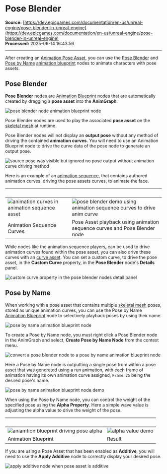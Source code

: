 # Pose Blender

**Source:** [https://dev.epicgames.com/documentation/en-us/unreal-engine/pose-blender-in-unreal-engine](https://dev.epicgames.com/documentation/en-us/unreal-engine/pose-blender-in-unreal-engine)  
**Processed:** 2025-06-14 16:43:56

---

After creating an [Animation Pose Asset](/documentation/en-us/unreal-engine/animation-pose-assets-in-unreal-engine), you can use the [Pose Blender](/documentation/en-us/unreal-engine/pose-blender-in-unreal-engine#poseblender) and [Pose by Name](/documentation/en-us/unreal-engine/pose-blender-in-unreal-engine#posebyname) [animation blueprint](/documentation/en-us/unreal-engine/animation-blueprints-in-unreal-engine) nodes to animate characters with pose assets.

## Pose Blender

**Pose Blender** nodes are [Animation Blueprint](/documentation/en-us/unreal-engine/animation-blueprints-in-unreal-engine) nodes that are automatically created by dragging a **pose asset** into the **AnimGraph**.

![pose blender node animation blueprint node](https://d1iv7db44yhgxn.cloudfront.net/documentation/images/dec5e365-046c-4756-aaef-3fb1339bd824/posenode.png)

Pose Blender nodes are used to play the associated **pose asset** on the [skeletal mesh](/documentation/en-us/unreal-engine/skeletal-mesh-assets-in-unreal-engine) at runtime.

Pose Blender nodes will not display an **output pose** without any method of driving the contained **animation curves**. You will need to use an Animation Blueprint node to drive the curve data of the pose node to generate an output pose.

![source pose was visible but ignored no pose output without animation curve driving method](https://d1iv7db44yhgxn.cloudfront.net/documentation/images/2b4eafcd-b5bc-4cd3-9c18-62c53391585d/error.png)

Here is an example of an [animation sequence](/documentation/en-us/unreal-engine/animation-sequences-in-unreal-engine), that contains authored animation curves, driving the pose assets curves, to animate the face.

|   |   |
| --- | --- |
| ![animation curves in animation sequence asset](https://d1iv7db44yhgxn.cloudfront.net/documentation/images/ecafc138-31a8-4a23-b424-5547477e12a1/animcurve.png) | ![pose blender demo using animation sequence curves to drive anim curve](https://d1iv7db44yhgxn.cloudfront.net/documentation/images/75b0a1df-355b-4cd1-9fe5-0f7b35cdf4ff/poseassetdemo.gif) |
| Animation Sequence Curves | Pose Asset playback using animation sequence curves and Pose Blender node |

While nodes like the animation sequence players, can be used to drive animation curves found within the pose asset, you can also drive these curves with an [curve asset](/documentation/en-us/unreal-engine/animation-curves-in-unreal-engine). You can set a custom curve, to drive the pose asset, in the **Custom Curve** property, in the **Pose Blender** node's **Details** panel.

![custom curve property in the pose blender nodes detail panel](https://d1iv7db44yhgxn.cloudfront.net/documentation/images/acdaa1d1-c30e-4ea1-9a21-f3139e4656f5/customcurve.png)

## Pose by Name

When working with a pose asset that contains multiple [skeletal mesh](/documentation/en-us/unreal-engine/skeletal-mesh-assets-in-unreal-engine) poses, stored as unique animation curves, you can use the Pose by Name [Animation Blueprint](/documentation/en-us/unreal-engine/animation-blueprints-in-unreal-engine) node to selectively playback poses by using their name.

![pose by name animation blueprint node](https://d1iv7db44yhgxn.cloudfront.net/documentation/images/a124c275-01c2-4fdf-880e-842abc290f57/posebynamenode.png)

To create a Pose by Name node, you must right click a Pose Blender node in the AnimGraph and select, **Create Pose by Name Node** from the context menu.

![convert a pose blender node to a pose by name animation blueprint node](https://d1iv7db44yhgxn.cloudfront.net/documentation/images/a262276d-22c7-436c-b8f2-224936420d0f/convert.png)

Here a Pose by Name node is outputting a single pose from within a pose asset that was generated using a run animation, with each frame of animation having its own animation curve assigned, `Frame 25` being the desired pose's name.

![pose by name animation blueprint node demo](https://d1iv7db44yhgxn.cloudfront.net/documentation/images/3a5fed4d-42d6-46f6-9b31-6f5dbe8f4b30/posebynamedemo.png)

When using the Pose by Name node, you can control the weight of the specified pose using the **Alpha Property**. Here a simple wave value is adjusting the alpha value to drive the weight of the pose.

|   |   |
| --- | --- |
| ![aniamtion blueprint driving pose alpha](https://d1iv7db44yhgxn.cloudfront.net/documentation/images/f6eb3d2a-a2f1-4e2c-bb77-0d7e5862909a/poseweight.png) | ![alpha value demo](https://d1iv7db44yhgxn.cloudfront.net/documentation/images/90fa1670-7107-4cd9-a4c7-73059fd1c910/alphademo.gif) |
| Animation Blueprint | Result |

If you are using a Pose Asset that has been enabled as **Additive**, you will need to use the **Apply Additive** node to correctly display your desired pose.

![apply additive node when pose asset is additive](https://d1iv7db44yhgxn.cloudfront.net/documentation/images/05362e45-eb63-4b29-9a3e-fcc22dcea4b3/additive.png)